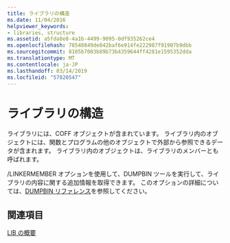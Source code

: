 ```yaml
---
title: ライブラリの構造
ms.date: 11/04/2016
helpviewer_keywords:
- libraries, structure
ms.assetid: a5fda8e8-4a1b-4499-9095-0df935262ce4
ms.openlocfilehash: 78540849de842baf6e914fe222987f91907b9dbb
ms.sourcegitcommit: 8105b7003b89b73b4359644ff4281e1595352dda
ms.translationtype: MT
ms.contentlocale: ja-JP
ms.lasthandoff: 03/14/2019
ms.locfileid: "57820547"
---
```

# <a name="structure-of-a-library"></a>ライブラリの構造

ライブラリには、COFF オブジェクトが含まれています。 ライブラリ内のオブジェクトには、関数とプログラムの他のオブジェクトで外部から参照できるデータが含まれます。 ライブラリ内のオブジェクトは、ライブラリのメンバーとも呼ばれます。

/LINKERMEMBER オプションを使用して、DUMPBIN ツールを実行して、ライブラリの内容に関する追加情報を取得できます。 このオプションの詳細については、[DUMPBIN リファレンス](dumpbin-reference.md)を参照してください。

## <a name="see-also"></a>関連項目

[LIB の概要](overview-of-lib.md)
